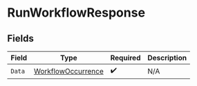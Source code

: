 # RunWorkflowResponse


## Fields

| Field                                                           | Type                                                            | Required                                                        | Description                                                     |
| --------------------------------------------------------------- | --------------------------------------------------------------- | --------------------------------------------------------------- | --------------------------------------------------------------- |
| `Data`                                                          | [WorkflowOccurrence](../../models/shared/workflowoccurrence.md) | :heavy_check_mark:                                              | N/A                                                             |